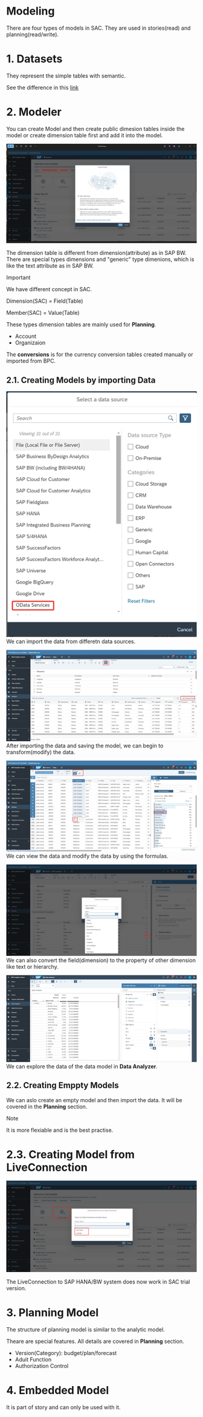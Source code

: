 # Modeling

There are four types of models in SAC. They are used in stories(read) and planning(read/write).

# 1. Datasets

They represent the simple tables with semantic.

See the difference in this [link](https://help.sap.com/docs/SAP_ANALYTICS_CLOUD/00f68c2e08b941f081002fd3691d86a7/05280d13b16e40f3be37165e9755d84b.html)


# 2. Modeler

You can create Model and then create public dimesion tables inside the model or create dimension table first and add it into the model.

![alt text](/SAC/Modeling/images/NM1.png)

The dimension table is different from dimension(attribute) as in SAP BW. There are special types dimensions and "generic" type dimenions, which is like the text attribute as in SAP BW.

> [!IMPORTANT]
>  We have different concept in SAC.
> 
> Dimension(SAC) = Field(Table)
> 
> Member(SAC) = Value(Table)

These types dimension tables are mainly used for **Planning**.
- Account
- Organizaion

The **conversions** is for the currency conversion tables created manually or imported from BPC.

## 2.1. Creating Models by importing Data

![alt text](/SAC/Modeling/images/NM2.png)
We can import the data from differetn data sources. 

![alt text](/SAC/Modeling/images/TR1.png)
After importing the data and saving the model, we can begin to transform(modify) the data.

![alt text](/SAC/Modeling/images/TR2.png)
We can view the data and modify the data by using the formulas.

![alt text](/SAC/Modeling/images/NM3.png)
We can also convert the field(dimension) to the property of other dimension like text or hierarchy.

![alt text](/SAC/Modeling/images/DE.png)
We can explore the data of the data model in **Data Analyzer**.

## 2.2. Creating Emppty Models 
We can aslo create an empty model and then import the data.  It will be covered in the **Planning** section.

> [!Note]
>  It is more flexiable and is the best practise.

# 2.3. Creating Model from LiveConnection

![alt text](/SAC/Modeling/images/NM4.png)

The LiveConnection to SAP HANA/BW system does now work in SAC trial version.

# 3. Planning Model
The structure of planning model is similar to the analytic model.

Theare are special features. All details are covered in **Planning** section. 

- Version(Category): budget/plan/forecast
- Aduit Function
- Authorization Control
  
# 4. Embedded Model
It is part of story and can only be used with it.




